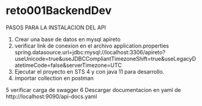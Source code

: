 # reto001BackendDev

PASOS PARA LA INSTALACION DEL API
1. Crear una base de datos en mysql apireto
2. verificar link de conexion en el archivo application.properties
   spring.datasource.url=jdbc:mysql://localhost:3306/apireto?useUnicode=true&useJDBCCompliantTimezoneShift=true&useLegacyDatetimeCode=false&serverTimezone=UTC
3. Ejecutar el proyecto en STS 4 y con java 11 para desarrollo.
4. importar collection en postman

5  verificar carga de swagger
6  Descargar documentacion en yaml de http://localhost:9090/api-docs.yaml